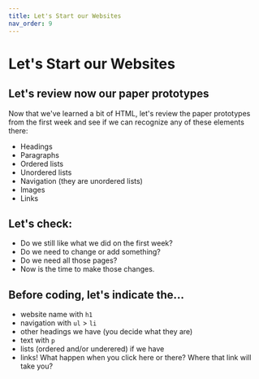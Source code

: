 ```yaml
---
title: Let's Start our Websites
nav_order: 9
---
```


# Let's Start our Websites

## Let's review now our paper prototypes

Now that we've learned a bit of HTML, let's review the paper prototypes from the first week and see if we can recognize
any of these elements there:

- Headings
- Paragraphs
- Ordered lists
- Unordered lists
- Navigation (they are unordered lists)
- Images
- Links

## Let's check:

- Do we still like what we did on the first week?
- Do we need to change or add something?
- Do we need all those pages?
- Now is the time to make those changes.

## Before coding, let's indicate the...

- website name with `h1`
- navigation with `ul` > `li`
- other headings we have (you decide what they are)
- text with `p`
- lists (ordered and/or underered) if we have
- links! What happen when you click here or there? Where that link will take you?

